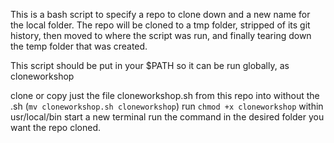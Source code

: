 This is a bash script to specify a repo to clone down and a new name for the local folder.
The repo will be cloned to a tmp folder, stripped of its git history, then moved to where the script was run, and finally tearing down the temp folder that was created.

This script should be put in your $PATH so it can be run globally, as cloneworkshop



clone or copy just the file cloneworkshop.sh from this repo into  without the .sh (`mv cloneworkshop.sh cloneworkshop`)
run `chmod +x cloneworkshop` within usr/local/bin
start a new terminal
run the command in the desired folder you want the repo cloned.










